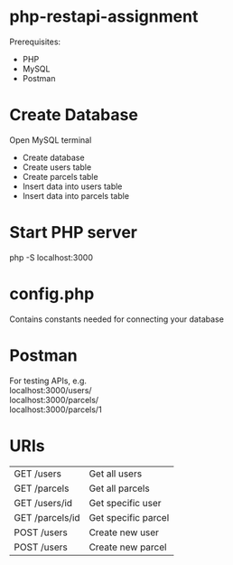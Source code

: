 # php-restapi-assignment


Prerequisites: <br/>
<ul>
  <li>PHP <br/></li>
  <li>MySQL <br/></li>
  <li>Postman <br/></li>
</ul>

# Create Database
Open MySQL terminal 
<ul>
  <li>Create database</li>
  <li>Create users table</li>
  <li>Create parcels table</li>
  <li>Insert data into users table</li>
  <li>Insert data into parcels table</li>
</ul>

# Start PHP server
php -S localhost:3000

# config.php
Contains constants needed for connecting your database

# Postman
For testing APIs, e.g. <br>
localhost:3000/users/ <br>
localhost:3000/parcels/ <br>
localhost:3000/parcels/1 <br>

# URIs
<table>
  <tr>
    <td> GET /users </td>
    <td> Get all users </td>
  </tr>
   <tr>
    <td> GET /parcels </td>
    <td> Get all parcels </td>
  </tr>
   <tr>
    <td> GET /users/id </td>
    <td> Get specific user  </td>
  </tr>
  <tr>
    <td> GET /parcels/id </td>
    <td> Get specific parcel  </td>
  </tr>
  <tr>
    <td> POST /users </td>
    <td> Create new user  </td>
  </tr>
  <tr>
    <td> POST /users </td>
    <td> Create new parcel  </td>
  </tr>
</table>
